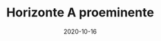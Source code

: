 ---
title: Horizonte A proeminente
linktitle: Horizonte A proeminente
toc: true
type: docs
date: "2020-10-16"
draft: false
menu:
  horizon:
    parent: Horizontes diagnósticos
    weight: 4
# Prev/next pager order (if `docs_section_pager` enabled in `params.toml`)
# weight: 1
---